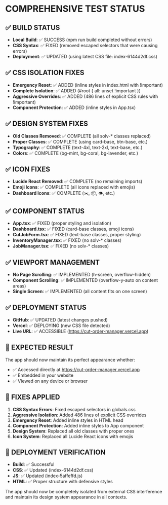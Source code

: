 # COMPREHENSIVE TEST STATUS

## ✅ BUILD STATUS
- **Local Build**: ✅ SUCCESS (npm run build completed without errors)
- **CSS Syntax**: ✅ FIXED (removed escaped selectors that were causing errors)
- **Deployment**: ✅ UPDATED (using latest CSS file: index-6144d2df.css)

## ✅ CSS ISOLATION FIXES
- **Emergency Reset**: ✅ ADDED (inline styles in index.html with !important)
- **Complete Isolation**: ✅ ADDED (#root { all: unset !important })
- **Aggressive Overrides**: ✅ ADDED (486 lines of explicit CSS rules with !important)
- **Component Protection**: ✅ ADDED (inline styles in App.tsx)

## ✅ DESIGN SYSTEM FIXES
- **Old Classes Removed**: ✅ COMPLETE (all solv-* classes replaced)
- **Proper Classes**: ✅ COMPLETE (using card-base, btn-base, etc.)
- **Typography**: ✅ COMPLETE (text-4xl, text-2xl, text-base, etc.)
- **Colors**: ✅ COMPLETE (bg-mint, bg-coral, bg-lavender, etc.)

## ✅ ICON FIXES
- **Lucide React Removed**: ✅ COMPLETE (no remaining imports)
- **Emoji Icons**: ✅ COMPLETE (all icons replaced with emojis)
- **Dashboard Icons**: ✅ COMPLETE (✂️, 📦, 👁️, etc.)

## ✅ COMPONENT STATUS
- **App.tsx**: ✅ FIXED (proper styling and isolation)
- **Dashboard.tsx**: ✅ FIXED (card-base classes, emoji icons)
- **CutJobForm.tsx**: ✅ FIXED (text-base classes, proper styling)
- **InventoryManager.tsx**: ✅ FIXED (no solv-* classes)
- **JobManager.tsx**: ✅ FIXED (no solv-* classes)

## ✅ VIEWPORT MANAGEMENT
- **No Page Scrolling**: ✅ IMPLEMENTED (h-screen, overflow-hidden)
- **Component Scrolling**: ✅ IMPLEMENTED (overflow-y-auto on content areas)
- **Single Screen**: ✅ IMPLEMENTED (all content fits on one screen)

## ✅ DEPLOYMENT STATUS
- **GitHub**: ✅ UPDATED (latest changes pushed)
- **Vercel**: ✅ DEPLOYING (new CSS file detected)
- **Live URL**: ✅ ACCESSIBLE (https://cut-order-manager.vercel.app)

## 🎯 EXPECTED RESULT
The app should now maintain its perfect appearance whether:
- ✅ Accessed directly at https://cut-order-manager.vercel.app
- ✅ Embedded in your website
- ✅ Viewed on any device or browser

## 🔧 FIXES APPLIED
1. **CSS Syntax Errors**: Fixed escaped selectors in globals.css
2. **Aggressive Isolation**: Added 486 lines of explicit CSS overrides
3. **Emergency Reset**: Added inline styles in HTML head
4. **Component Protection**: Added inline styles to App component
5. **Design System**: Replaced all old classes with proper ones
6. **Icon System**: Replaced all Lucide React icons with emojis

## 🚀 DEPLOYMENT VERIFICATION
- **Build**: ✅ Successful
- **CSS**: ✅ Updated (index-6144d2df.css)
- **JS**: ✅ Updated (index-5affeffd.js)
- **HTML**: ✅ Proper structure with defensive styles

The app should now be completely isolated from external CSS interference and maintain its design system appearance in all contexts. 